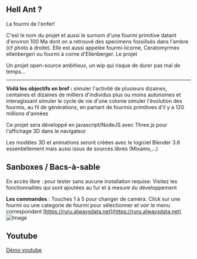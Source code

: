 ## Hell Ant ?

La fourmi de l'enfer!

C'est le nom du projet et aussi le surnom d'une fourmi primitive datant d'environ 100 Ma dont on a retrouvé des specimens fossilisés dans l'ambre (cf photo à droite). Elle est aussi appelée fourmi-licorne, Ceratomyrmex ellenbergeri ou fourmi à corne d'Ellenberger.
Le projet

Un projet open-source ambitieux, un wip qui risque de durer pas mal de temps...

---

**Voilà les objectifs en bref :**
    simuler l'activité de plusieurs dizaines, centaines et dizaines de milliers d'individus plus ou moins autonomes et interagissant
    simuler le cycle de vie d'une colonie
    simuler l'évolution des fourmis, au fil de générations, en partant de fourmis primitives d'il y a 120 millions d'années

Ce projet sera développé en javascript/NodeJS avec Three.js pour l'affichage 3D dans le navigateur

Les modèles 3D et animations seront créées avec le logiciel Blender 3.6 essentiellement mais aussi issus de sources libres (Mixamo,...)

## Sanboxes / Bacs-à-sable
En accès libre : pour tester sans aucune installation requise. Visitez les fonctionnalités qui sont ajoutées au fur et à mesure du développement

**Les commandes** : Touches 1 à 5 pour changer de caméra. Click sur une fourmi ou une categorie de fourmi pour sélectionner et voir le menu correspondant
[https://ruru.alwaysdata.net](https://ruru.alwaysdata.net)
![Image](https://ruru.alwaysdata.net/images/sandbox001.png "icon")


## Youtube
[Démo youtube](https://www.youtube.com/watch?v=-M7-FRyTXeA)